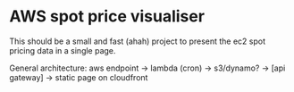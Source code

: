 # AWS spot price visualiser

This should be a small and fast (ahah) project to present the ec2 spot pricing data in a single page.

General architecture: aws endpoint -> lambda (cron) -> s3/dynamo? -> [api gateway] -> static page on cloudfront